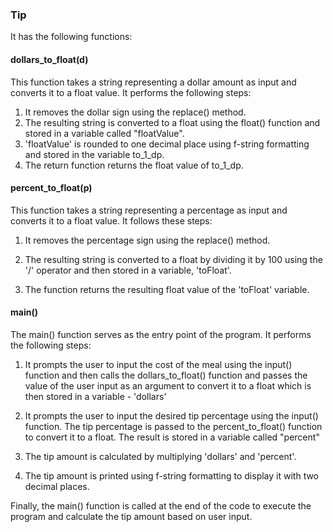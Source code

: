 


### Tip
It has the following functions: 
#### dollars_to_float(d)

This function takes a string representing a dollar amount as input and converts it to a float value. It performs the following steps:

1. It removes the dollar sign using the replace() method.
2. The resulting string is converted to a float using the float() function and stored in a variable called "floatValue".
3. 'floatValue' is rounded to one decimal place using f-string formatting and stored in the variable to_1_dp.
3. The return function returns the float value of to_1_dp.

#### percent_to_float(p)

This function takes a string representing a percentage as input and converts it to a float value. It follows these steps:

1. It removes the percentage sign using the replace() method.

2. The resulting string is converted to a float by dividing it by 100 using the '/' operator and then stored in a variable, 'toFloat'.

3. The function returns the resulting float value of the 'toFloat' variable.

#### main()

The main() function serves as the entry point of the program. It performs the following steps:

1. It prompts the user to input the cost of the meal using the input() function and then calls the dollars_to_float() function and passes the value of the user input as an argument to convert it to a float which is then stored in a variable - 'dollars'

2. It prompts the user to input the desired tip percentage using the input() function. The tip percentage is passed to the percent_to_float() function to convert it to a float. The result is stored in a variable called "percent"

3. The tip amount is calculated by multiplying 'dollars' and 'percent'.

4. The tip amount is printed using f-string formatting to display it with two decimal places.

Finally, the main() function is called at the end of the code to execute the program and calculate the tip amount based on user input.



